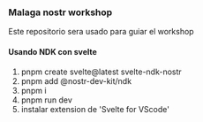### Malaga nostr workshop

Este repositorio sera usado para guiar el workshop

#### Usando NDK con svelte

1. pnpm create svelte@latest svelte-ndk-nostr
2. pnpm add @nostr-dev-kit/ndk
3. pnpm i
4. pnpm run dev
5. instalar extension de 'Svelte for VScode'